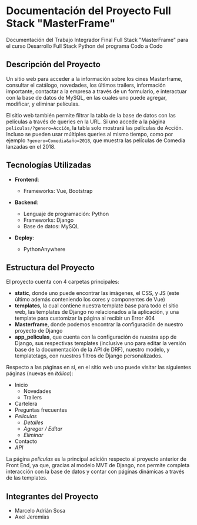 # Documentación del Proyecto Full Stack "MasterFrame"

Documentación del Trabajo Integrador Final Full Stack "MasterFrame" para el curso Desarrollo Full Stack Python del programa Codo a Codo

## Descripción del Proyecto

Un sitio web para acceder a la información sobre los cines Masterframe, consultar el catálogo, novedades, los últimos trailers, información importante, contactar a la empresa a través de un formulario, e interactuar con la base de datos de MySQL, en las cuales uno puede agregar, modificar, y eliminar películas.

El sitio web también permite filtrar la tabla de la base de datos con las películas a través de queries en la URL. Si uno accede a la página `peliculas/?genero=Acción`, la tabla solo mostrará las películas de Acción. Incluso se pueden usar múltiples queries al mismo tiempo, como por ejemplo `?genero=Comedia&año=2018`, que muestra las películas de Comedia lanzadas en el 2018.

## Tecnologías Utilizadas

- **Frontend**:
  - Frameworks: Vue, Bootstrap

- **Backend**:
  - Lenguaje de programación: Python
  - Frameworks: Django
  - Base de datos: MySQL

- **Deploy**:
  - PythonAnywhere

## Estructura del Proyecto

El proyecto cuenta con 4 carpetas principales:

* **static**, donde uno puede encontrar las imágenes, el CSS, y JS (este último además conteniendo los cores y componentes de Vue)
* **templates**, la cual contiene nuestra template base para todo el sitio web, las templates de Django no relacionados a la aplicación, y una template para customizar la página al recibir un Error 404
* **Masterframe**, donde podemos encontrar la configuración de nuestro proyecto de Django
* **app_peliculas**, que cuenta con la configuración de nuestra app de Django, sus respectivas templates (inclusive uno para editar la versión base de la documentación de la API de DRF), nuestro modelo, y templatetags, con nuestros filtros de Django personalizados.

Respecto a las páginas en si, en el sitio web uno puede visitar las siguientes páginas (nuevas en *itálica*):

* Inicio
  * Novedades
  * Trailers
* Cartelera
* Preguntas frecuentes
* *Películas*
  * *Detalles*
  * *Agregar / Editar*
  * *Eliminar*
* Contacto
* *API*

La página *películas* es la principal adición respecto al proyecto anterior de Front End, ya que, gracias al modelo MVT de Django, nos permite completa interacción con la base de datos y contar con páginas dinámicas a través de las templates.

## Integrantes del Proyecto

* Marcelo Adrián Sosa
* Axel Jeremías
